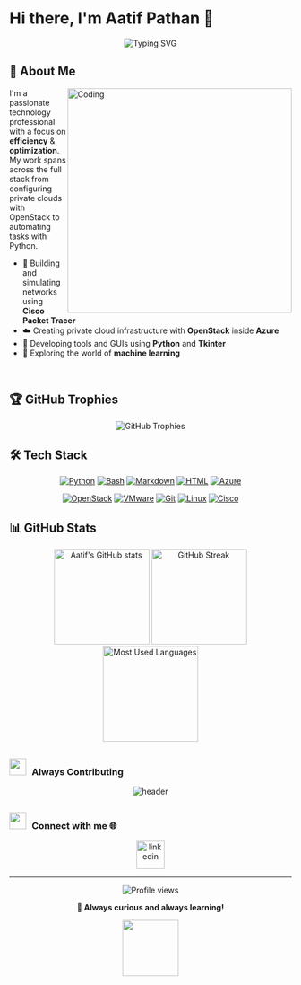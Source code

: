 # Hi there, I'm Aatif Pathan 👋

<div align="center">
  <img src="https://readme-typing-svg.herokuapp.com?font=Fira+Code&pause=1000&color=2E97F7&center=true&vCenter=true&random=false&width=435&lines=Tech+Enthusiast;Network+Engineer;Cloud+Infrastructure+Expert;Python+Developer;Always+Learning" alt="Typing SVG" />
</div>

## 🚀 About Me
<img align="right" alt="Coding" width="400" src="https://raw.githubusercontent.com/abhisheknaiidu/abhisheknaiidu/master/code.gif">

I'm a passionate technology professional with a focus on **efficiency** &   
**optimization**.  
My work spans across the full stack  from configuring private clouds   
with OpenStack to automating tasks with Python.

- 🔧 Building and simulating networks using **Cisco Packet Tracer**
- ☁️ Creating private cloud infrastructure with **OpenStack** inside **Azure**
- 🐍 Developing tools and GUIs using **Python** and **Tkinter**
- 🤖 Exploring the world of **machine learning**

<br clear="right">

## 🏆 GitHub Trophies
<div align="center">
  <img src="https://github-profile-trophy.vercel.app/?username=aatifpathan&theme=tokyonight&no-frame=false&no-bg=true&margin-w=4" alt="GitHub Trophies" />
</div>

## 🛠️ Tech Stack

<div align="center">
  
  [![Python](https://img.shields.io/badge/-Python-3776AB?style=for-the-badge&logo=python&logoColor=white)](https://www.python.org/)
  [![Bash](https://img.shields.io/badge/-Bash-4EAA25?style=for-the-badge&logo=gnu-bash&logoColor=white)](https://www.gnu.org/software/bash/)
  [![Markdown](https://img.shields.io/badge/-Markdown-000000?style=for-the-badge&logo=markdown&logoColor=white)](https://daringfireball.net/projects/markdown/)
  [![HTML](https://img.shields.io/badge/-HTML5-E34F26?style=for-the-badge&logo=html5&logoColor=white)](https://developer.mozilla.org/en-US/docs/Web/HTML)
  [![Azure](https://img.shields.io/badge/-Azure-0089D6?style=for-the-badge&logo=microsoft-azure&logoColor=white)](https://azure.microsoft.com/)
  
  [![OpenStack](https://img.shields.io/badge/-OpenStack-ED1944?style=for-the-badge&logo=openstack&logoColor=white)](https://www.openstack.org/)
  [![VMware](https://img.shields.io/badge/-VMware-607078?style=for-the-badge&logo=vmware&logoColor=white)](https://www.vmware.com/)
  [![Git](https://img.shields.io/badge/-Git-F05032?style=for-the-badge&logo=git&logoColor=white)](https://git-scm.com/)
  [![Linux](https://img.shields.io/badge/-Linux-FCC624?style=for-the-badge&logo=linux&logoColor=black)](https://www.linux.org/)
  [![Cisco](https://img.shields.io/badge/-Cisco-1BA0D7?style=for-the-badge&logo=cisco&logoColor=white)](https://www.cisco.com/)
  
</div>

## 📊 GitHub Stats

<div align="center">
  <img src="https://github-readme-stats.vercel.app/api?username=aatifpathan&show_icons=true&theme=tokyonight" alt="Aatif's GitHub stats" height="170" />
  <img src="https://github-readme-streak-stats.herokuapp.com/?user=aatifpathan&theme=tokyonight" alt="GitHub Streak" height="170" />
</div>

<div align="center">
  <img src="https://github-readme-stats.vercel.app/api/top-langs/?username=aatifpathan&layout=compact&theme=tokyonight&hide_border=false" alt="Most Used Languages" height="170" />
</div>

## <h3 align="left"> <img src="https://media.giphy.com/media/iY8CRBdQXODJSCERIr/giphy.gif" width="30" height="30" style="margin-right: 10px;">Always Contributing</h3>
<div align="center">
  <img src="https://raw.githubusercontent.com/halfrost/halfrost/master/icons/header_.png" alt="header">
</div>

## <h3 align="left"> <img src="https://media.giphy.com/media/iY8CRBdQXODJSCERIr/giphy.gif" width="30" height="30" style="margin-right: 10px;">Connect with me 🌐 </h3>

<div align="center">
<p align="center">
<a href="https://www.linkedin.com/in/aatif-pathan-93a55a324/" target="blank"><img align="center" src="https://user-images.githubusercontent.com/88904952/234979284-68c11d7f-1acc-4f0c-ac78-044e1037d7b0.png" alt="linkedin" height="50" width="50"></a></p>

</div>

---

<div align="center">
  <img src="https://komarev.com/ghpvc/?username=aatifpathan&color=blue&style=flat-square&label=Profile+Views" alt="Profile views" />
</div>

<div align="center">
  
  **🧠 Always curious and always learning!**
  
</div>

<div align="center">
  <img src="https://media.giphy.com/media/jpVnC65DmYeyRL4LHS/giphy.gif" width="100">
</div>


